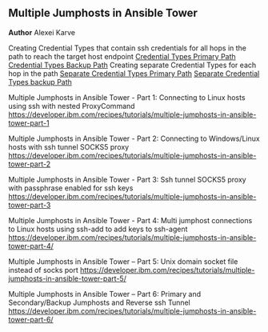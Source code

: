 Multiple Jumphosts in Ansible Tower
-----------------------------------

**Author** Alexei Karve

Creating Credential Types that contain ssh credentials for all hops in the path to reach the target host endpoint [Credential Types Primary Path](Credentials.md) [Credential Types Backup Path](CredentialsBackup.md)
Creating separate Credential Types for each hop in the path [Separate Credential Types Primary Path](SeparateCredentials.md) [Separate Credential Types backup Path](SeparateCredentialsBackup.md)

Multiple Jumphosts in Ansible Tower - Part 1: Connecting to Linux hosts using ssh with nested ProxyCommand https://developer.ibm.com/recipes/tutorials/multiple-jumphosts-in-ansible-tower-part-1

Multiple Jumphosts in Ansible Tower - Part 2: Connecting to Windows/Linux hosts with ssh tunnel SOCKS5 proxy https://developer.ibm.com/recipes/tutorials/multiple-jumphosts-in-ansible-tower-part-2

Multiple Jumphosts in Ansible Tower - Part 3: Ssh tunnel SOCKS5 proxy with passphrase enabled for ssh keys https://developer.ibm.com/recipes/tutorials/multiple-jumphosts-in-ansible-tower-part-3

Multiple Jumphosts in Ansible Tower - Part 4: Multi jumphost connections to Linux hosts using ssh-add to add keys to ssh-agent https://developer.ibm.com/recipes/tutorials/multiple-jumphosts-in-ansible-tower-part-4/

Multiple Jumphosts in Ansible Tower – Part 5: Unix domain socket file instead of socks port https://developer.ibm.com/recipes/tutorials/multiple-jumphosts-in-ansible-tower-part-5/

Multiple Jumphosts in Ansible Tower – Part 6: Primary and Secondary/Backup Jumphosts and Reverse ssh Tunnel https://developer.ibm.com/recipes/tutorials/multiple-jumphosts-in-ansible-tower-part-6/
